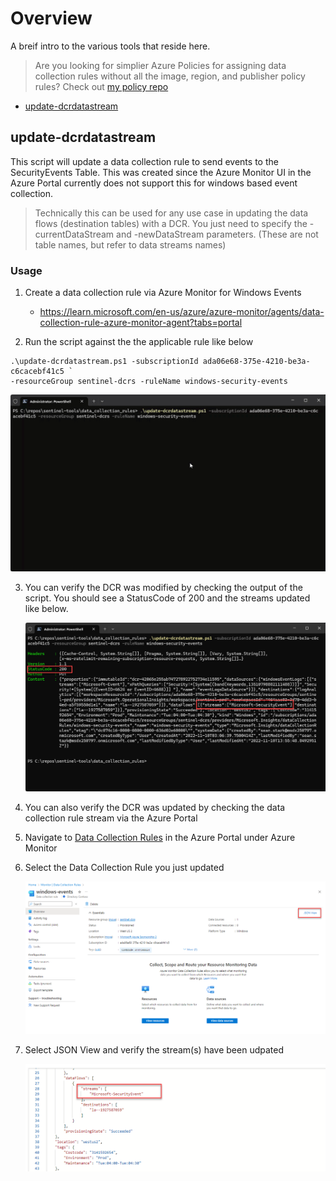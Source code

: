 
# Overview
A breif intro to the various tools that reside here. 

> Are you looking for simplier Azure Policies for assigning data collection rules without all the image, region, and publisher policy rules? 
Check out [my policy repo](https://github.com/seanstark/Azure-Policy/tree/main/policyDefinitions/monitoring)

- [update-dcrdatastream](#update-dcrdatastream)

## update-dcrdatastream
This script will update a data collection rule to send events to the SecurityEvents Table. 
This was created since the Azure Monitor UI in the Azure Portal currently does not support this for windows based event collection.
> Technically this can be used for any use case in updating the data flows (destination tables) with a DCR. 
You just need to specify the -currentDataStream and -newDataStream parameters. (These are not table names, but refer to data streams names)

### Usage
1. Create a data collection rule via Azure Monitor for Windows Events
    * https://learn.microsoft.com/en-us/azure/azure-monitor/agents/data-collection-rule-azure-monitor-agent?tabs=portal

2. Run the script against the the applicable rule like below

``` 
.\update-dcrdatastream.ps1 -subscriptionId ada06e68-375e-4210-be3a-c6cacebf41c5 `
-resourceGroup sentinel-dcrs -ruleName windows-security-events
```
   ![dcr-view](/images/dcr.gif)

3. You can verify the DCR was modified by checking the output of the script. You should see a StatusCode of 200 and the streams updated like below.

   ![dcr-view](/images/dcr-verify.png)

4. You can also verify the DCR was updated by checking the data collection rule stream via the Azure Portal
  1. Navigate to [Data Collection Rules](https://portal.azure.com/#view/Microsoft_Azure_Monitoring/AzureMonitoringBrowseBlade/~/dataCollectionRules) in the Azure       Portal under Azure Monitor
  2. Select the Data Collection Rule you just updated

      ![dcr-view](/images/dcr-view.png)

  3. Select JSON View and verify the stream(s) have been udpated

      ![dcr-json](/images/dcr-json.png)
